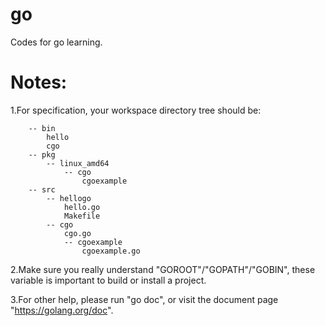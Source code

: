 # go
Codes for go learning.

# Notes:
1.For specification, your workspace directory tree should be:
```
	-- bin
		hello
		cgo
	-- pkg
		-- linux_amd64
			-- cgo
				cgoexample
	-- src
		-- hellogo
			hello.go
			Makefile
		-- cgo
			cgo.go
			-- cgoexample
				cgoexample.go
```

2.Make sure you really understand "GOROOT"/"GOPATH"/"GOBIN", these variable is important to build or install a project.

3.For other help, please run "go doc", or visit the document page "https://golang.org/doc".
